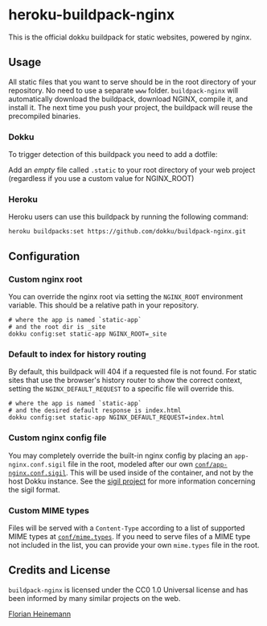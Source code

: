 # heroku-buildpack-nginx

This is the official dokku buildpack for static websites, powered by nginx.

## Usage

All static files that you want to serve should be in the root directory of your repository. No need to use a separate `www` folder. `buildpack-nginx` will automatically download the buildpack, download NGINX, compile it, and install it. The next time you push your project, the buildpack will reuse the precompiled binaries.

### Dokku

To trigger detection of this buildpack you need to add a dotfile:

Add an *empty* file called `.static` to your root directory of your web project (regardless if you use a custom value for NGINX_ROOT)

### Heroku

Heroku users can use this buildpack by running the following command:

```
heroku buildpacks:set https://github.com/dokku/buildpack-nginx.git
```

## Configuration

### Custom nginx root

You can override the nginx root via setting the `NGINX_ROOT` environment variable. This should be a relative path in your repository.

```shell
# where the app is named `static-app`
# and the root dir is _site
dokku config:set static-app NGINX_ROOT=_site
````

### Default to index for history routing

By default, this buildpack will 404 if a requested file is not found. For static sites that use the browser's history router to show the correct context, setting the `NGINX_DEFAULT_REQUEST` to a specific file will override this.

```shell
# where the app is named `static-app`
# and the desired default response is index.html
dokku config:set static-app NGINX_DEFAULT_REQUEST=index.html
```

### Custom nginx config file

You may completely override the built-in nginx config by placing an `app-nginx.conf.sigil` file in the root, modeled after our own [`conf/app-nginx.conf.sigil`](https://github.com/dokku/buildpack-nginx/blob/master/conf/app-nginx.conf.sigil). This will be used inside of the container, and not by the host Dokku instance. See the [sigil project](https://github.com/gliderlabs/sigil) for more information concerning the sigil format.

### Custom MIME types

Files will be served with a `Content-Type` according to a list of supported MIME types at [`conf/mime.types`](https://github.com/dokku/heroku-buildpack-nginx/blob/master/conf/mime.types). If you need to serve files of a MIME type not included in the list, you can provide your own `mime.types` file in the root.

## Credits and License

`buildpack-nginx` is licensed under the CC0 1.0 Universal license and has been informed by many similar projects on the web.

[Florian Heinemann](http://twitter.com/TheSumOfAll/)
